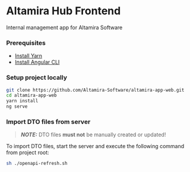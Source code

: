 # Altamira Hub Frontend

Internal management app for Altamira Software

### Prerequisites

- [Install Yarn](https://classic.yarnpkg.com/en/docs/install/#mac-stable)
- [Install Angular CLI](https://angular.io/cli)

### Setup project locally

```bash
git clone https://github.com/Altamira-Software/altamira-app-web.git
cd altamira-app-web
yarn install
ng serve
```

### Import DTO files from server
> **_NOTE:_** DTO files **must not** be manually created or updated!

To import DTO files, start the server and execute the following command from project root:

```bash
sh ./openapi-refresh.sh
```
